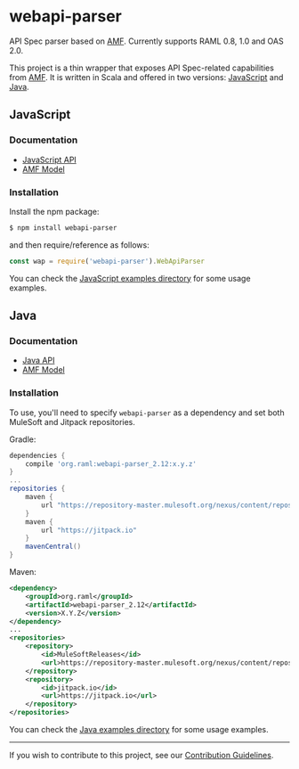 # webapi-parser
API Spec parser based on [AMF](https://github.com/aml-org/amf). Currently supports RAML 0.8, 1.0 and OAS 2.0.

This project is a thin wrapper that exposes API Spec-related capabilities from [AMF](https://github.com/aml-org/amf). It is written in Scala and offered in two versions: [JavaScript](#javascript) and [Java](#java).

## JavaScript

### Documentation
* [JavaScript API](https://raml-org.github.io/webapi-parser/js/modules/_webapi_parser_.html)
* [AMF Model](https://raml-org.github.io/webapi-parser/js/classes/_amf_client_js_.model.document.baseunit.html)

### Installation
Install the npm package:

```sh
$ npm install webapi-parser
```

and then require/reference as follows:
```js
const wap = require('webapi-parser').WebApiParser
```

You can check the [JavaScript examples directory](https://github.com/raml-org/webapi-parser/tree/master/examples/js/) for some usage examples.

## Java

### Documentation
* [Java API](https://raml-org.github.io/webapi-parser/java/index.html)
* [AMF Model](https://raml-org.github.io/webapi-parser/js/classes/_amf_client_js_.model.document.baseunit.html)

### Installation
To use, you'll need to specify `webapi-parser` as a dependency and set both MuleSoft and Jitpack repositories.

Gradle:
```groovy
dependencies {
    compile 'org.raml:webapi-parser_2.12:x.y.z'
}
...
repositories {
    maven {
        url "https://repository-master.mulesoft.org/nexus/content/repositories/releases"
    }
    maven {
        url "https://jitpack.io"
    }
    mavenCentral()
}
```

Maven:
```xml
<dependency>
    <groupId>org.raml</groupId>
    <artifactId>webapi-parser_2.12</artifactId>
    <version>X.Y.Z</version>
</dependency>
...
<repositories>
    <repository>
        <id>MuleSoftReleases</id>
        <url>https://repository-master.mulesoft.org/nexus/content/repositories/releases</url>
    </repository>
    <repository>
        <id>jitpack.io</id>
        <url>https://jitpack.io</url>
    </repository>
</repositories>
```

You can check the [Java examples directory](https://github.com/raml-org/webapi-parser/tree/master/examples/java/) for some usage examples.

---
If you wish to contribute to this project, see our [Contribution Guidelines](https://github.com/raml-org/webapi-parser/tree/master/CONTRIBUTING.md).
